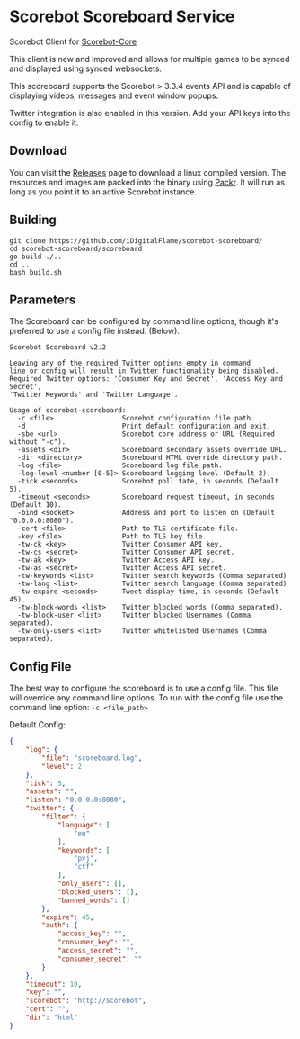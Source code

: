 # Scorebot Scoreboard Service

Scorebot Client for [Scorebot-Core](https://github.com/iDigitalFlame/scorebot-core)

This client is new and improved and allows for multiple games to be synced and displayed
using synced websockets.

This scoreboard supports the Scorebot > 3.3.4 events API and is capable of displaying videos, messages and event
window popups.

Twitter integration is also enabled in this version. Add your API keys into the config to enable it.

## Download

You can visit the [Releases](https://github.com/iDigitalFlame/scorebot-scoreboard/releases) page to download a linux compiled version. The resources and images are packed into the
binary using [Packr](https://github.com/gobuffalo/packr/tree/master/v2). It will run as long as you point it to an active Scorebot instance.

## Building

```shell
git clone https://github.com/iDigitalFlame/scorebot-scoreboard/
cd scorebot-scoreboard/scoreboard
go build ./..
cd ..
bash build.sh
```

## Parameters

The Scoreboard can be configured by command line options, though it's preferred to use a config file instead. (Below).

```text
Scorebot Scoreboard v2.2

Leaving any of the required Twitter options empty in command
line or config will result in Twitter functionality being disabled.
Required Twitter options: 'Consumer Key and Secret', 'Access Key and Secret',
'Twitter Keywords' and 'Twitter Language'.

Usage of scorebot-scoreboard:
  -c <file>                 Scorebot configuration file path.
  -d                        Print default configuration and exit.
  -sbe <url>                Scorebot core address or URL (Required without "-c").
  -assets <dir>             Scoreboard secondary assets override URL.
  -dir <directory>          Scoreboard HTML override directory path.
  -log <file>               Scoreboard log file path.
  -log-level <number [0-5]> Scoreboard logging level (Default 2).
  -tick <seconds>           Scorebot poll tate, in seconds (Default 5).
  -timeout <seconds>        Scoreboard request timeout, in seconds (Default 10).
  -bind <socket>            Address and port to listen on (Default "0.0.0.0:8080").
  -cert <file>              Path to TLS certificate file.
  -key <file>               Path to TLS key file.
  -tw-ck <key>              Twitter Consumer API key.
  -tw-cs <secret>           Twitter Consumer API secret.
  -tw-ak <key>              Twitter Access API key.
  -tw-as <secret>           Twitter Access API secret.
  -tw-keywords <list>       Twitter search keywords (Comma separated)
  -tw-lang <list>           Twitter search language (Comma separated)
  -tw-expire <seconds>      Tweet display time, in seconds (Default 45).
  -tw-block-words <list>    Twitter blocked words (Comma separated).
  -tw-block-user <list>     Twitter blocked Usernames (Comma separated).
  -tw-only-users <list>     Twitter whitelisted Usernames (Comma separated).
```

## Config File

The best way to configure the scoreboard is to use a config file. This file will override any command line options.
To run with the config file use the command line option: `-c <file_path>`

Default Config:

```json
{
    "log": {
        "file": "scoreboard.log",
        "level": 2
    },
    "tick": 5,
    "assets": "",
    "listen": "0.0.0.0:8080",
    "twitter": {
        "filter": {
            "language": [
                "en"
            ],
            "keywords": [
                "pvj",
                "ctf"
            ],
            "only_users": [],
            "blocked_users": [],
            "banned_words": []
        },
        "expire": 45,
        "auth": {
            "access_key": "",
            "consumer_key": "",
            "access_secret": "",
            "consumer_secret": ""
        }
    },
    "timeout": 10,
    "key": "",
    "scorebot": "http://scorebot",
    "cert": "",
    "dir": "html"
}
```
